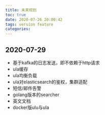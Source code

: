 ```yaml
---
title: 未来规划
toc: true
date: 2020-07-26 20:00:42
tags: version feature
categories: 
---
```


## 2020-07-29
- 基于kafka的日志发送，即不依赖于http请求
- ula缓存
- ula均衡负载
- ula对elasticsearch的鉴权，集群适配
- 短信/邮件告警
- golang版本的searcher
- 英文文档
- docker版ulu与ula